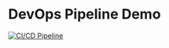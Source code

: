 # DevOps Pipeline Demo

[![CI/CD Pipeline](https://github.com/mantheij/devopscicd/actions/workflows/cicd.yaml/badge.svg)](https://github.com/mantheij/devopscicd/actions/workflows/cicd.yaml)
